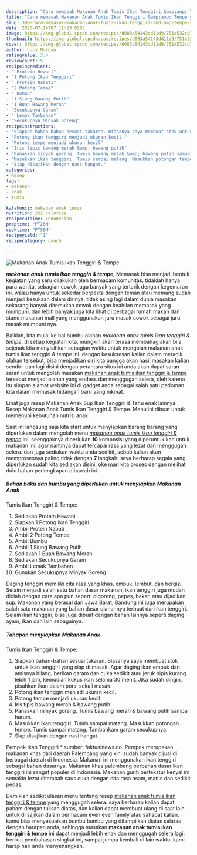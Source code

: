```yaml
---
description: "Cara memasak Makanan Anak Tumis Ikan Tenggiri &amp;amp; Tempe yang Lezat"
title: "Cara memasak Makanan Anak Tumis Ikan Tenggiri &amp;amp; Tempe yang Lezat"
slug: 398-cara-memasak-makanan-anak-tumis-ikan-tenggiri-and-amp-tempe-yang-lezat
date: 2020-07-14T07:11:23.658Z
image: https://img-global.cpcdn.com/recipes/d083a54143dd11d9/751x532cq70/makanan-anak-tumis-ikan-tenggiri-tempe-foto-resep-utama.jpg
thumbnail: https://img-global.cpcdn.com/recipes/d083a54143dd11d9/751x532cq70/makanan-anak-tumis-ikan-tenggiri-tempe-foto-resep-utama.jpg
cover: https://img-global.cpcdn.com/recipes/d083a54143dd11d9/751x532cq70/makanan-anak-tumis-ikan-tenggiri-tempe-foto-resep-utama.jpg
author: Lucy Morgan
ratingvalue: 3.4
reviewcount: 5
recipeingredient:
- " Protein Hewani"
- "1 Potong Ikan Tenggiri"
- " Protein Nabati"
- "2 Potong Tempe"
- " Bumbu"
- "1 Siung Bawang Putih"
- "1 Buah Bawang Merah"
- "Secukupnya Garam"
- " Lemak Tambahan"
- "Secukupnya Minyak Goreng"
recipeinstructions:
- "Siapkan bahan-bahan sesuai takaran. Biasanya saya membuat stok untuk ikan tenggiri yang siap di masak. Agar daging ikan empuk dan amisnya hilang, berikan garam dan cuka sedikit atau jeruk nipis kurang lebih 1 jam, kemudian kukus ikan selama 30 menit. Jika sudah dingin, pisahkan ikan dalam porsi sekali masak."
- "Potong ikan tenggiri menjadi ukuran kecil."
- "Potong tempe menjadi ukuran kecil"
- "Iris tipis bawang merah &amp; bawang putih"
- "Panaskan minyak goreng. Tumis bawang merah &amp; bawang putih sampai harum."
- "Masukkan ikan tenggiri. Tumis sampai matang. Masukkan potongan tempe. Tumis sampai matang. Tambahkam garam secukupnya."
- "Siap disajikan dengan nasi hangat."
categories:
- Resep
tags:
- makanan
- anak
- tumis

katakunci: makanan anak tumis 
nutrition: 252 calories
recipecuisine: Indonesian
preptime: "PT26M"
cooktime: "PT56M"
recipeyield: "1"
recipecategory: Lunch

---
```



![Makanan Anak
Tumis Ikan Tenggiri &amp; Tempe](https://img-global.cpcdn.com/recipes/d083a54143dd11d9/751x532cq70/makanan-anak-tumis-ikan-tenggiri-tempe-foto-resep-utama.jpg)

<b><i>makanan anak
tumis ikan tenggiri &amp; tempe</i></b>, Memasak bisa menjadi bentuk kegiatan yang seru dilakukan oleh bermacam komunitas. tidaklah hanya para wanita, sebagian cowok juga banyak yang tertarik dengan kegemaran ini. walau hanya untuk sekedar berpesta dengan teman atau memang sudah menjadi kesukaan dalam dirinya. tidak asing lagi dalam dunia masakan sekarang banyak ditemukan cowok dengan keahlian memasak yang mumpuni, dan lebih banyak juga kita lihat di berbagai rumah makan dan stand makanan mall yang menggunakan juru masak cowok sebagai juru masak mumpuni nya.

Baiklah, kita mulai ke hal bumbu olahan <i>makanan anak
tumis ikan tenggiri &amp; tempe</i>. di setiap kegiatan kita, mungkin akan terasa membahagiakan bila sejenak kita menyisihkan sebagian waktu untuk mengolah makanan anak
tumis ikan tenggiri &amp; tempe ini. dengan kesuksesan kalian dalam meracik olahan tersebut, bisa menjadikan diri kita bangga akan hasil masakan kalian sendiri. dan lagi disini dengan perantara situs ini anda akan dapat saran saran untuk mengolah masakan <u>makanan anak
tumis ikan tenggiri &amp; tempe</u> tersebut menjadi olahan yang endess dan menggugah selera, oleh karena itu simpan alamat website ini di gadget anda sebagai salah satu pedoman kita dalam memasak hidangan baru yang nikmat.

Lihat juga resep Makanan Anak Sup Ikan Tenggiri &amp; Tahu enak lainnya. Resep Makanan Anak Tumis Ikan Tenggiri &amp; Tempe. Menu ini dibuat untuk memenuhi kebutuhan nutrisi anak.


Saat ini langsung saja kita start untuk menyiapkan barang barang yang diperlukan dalam mengolah menu <u><i>makanan anak
tumis ikan tenggiri &amp; tempe</i></u> ini. seenggaknya diperlukan <b>10</b> komposisi yang diperuntuk kan untuk makanan ini. agar nantinya dapat tercapai rasa yang lezat dan menggugah selera. dan juga sediakan waktu anda sedikit, sebab kalian akan memprosesnya paling tidak dengan <b>7</b> langkah. saya berharap segala yang diperlukan sudah kita sediakan disini, oke mari kita proses dengan melihat dulu bahan perlengkapan dibawah ini.

<!--inarticleads1-->

##### Bahan baku dan bumbu yang diperlukan untuk menyiapkan Makanan Anak
Tumis Ikan Tenggiri &amp; Tempe:

1. Sediakan  Protein Hewani
1. Siapkan 1 Potong Ikan Tenggiri
1. Ambil  Protein Nabati
1. Ambil 2 Potong Tempe
1. Ambil  Bumbu
1. Ambil 1 Siung Bawang Putih
1. Sediakan 1 Buah Bawang Merah
1. Sediakan Secukupnya Garam
1. Ambil  Lemak Tambahan
1. Gunakan Secukupnya Minyak Goreng


Daging tenggiri memiliki cita rasa yang khas, empuk, lembut, dan bergizi. Selain menjadi salah satu bahan dasar makanan, ikan tenggiri juga mudah diolah dengan cara apa pun seperti digoreng, pepes, bakar, atau dijadikan sup. Makanan yang berasal dari Jawa Barat, Bandung ini juga merupakan salah satu makanan yang bahan dasar olahannya terbuat dari ikan tenggiri. Selain ikan tenggiri, bisa juga dibuat dengan bahan lainnya seperti daging ayam, ikan dan lain sebagainya. 

<!--inarticleads2-->

##### Tahapan menyiapkan Makanan Anak
Tumis Ikan Tenggiri &amp; Tempe:

1. Siapkan bahan-bahan sesuai takaran. Biasanya saya membuat stok untuk ikan tenggiri yang siap di masak. Agar daging ikan empuk dan amisnya hilang, berikan garam dan cuka sedikit atau jeruk nipis kurang lebih 1 jam, kemudian kukus ikan selama 30 menit. Jika sudah dingin, pisahkan ikan dalam porsi sekali masak.
1. Potong ikan tenggiri menjadi ukuran kecil.
1. Potong tempe menjadi ukuran kecil
1. Iris tipis bawang merah &amp; bawang putih
1. Panaskan minyak goreng. Tumis bawang merah &amp; bawang putih sampai harum.
1. Masukkan ikan tenggiri. Tumis sampai matang. Masukkan potongan tempe. Tumis sampai matang. Tambahkam garam secukupnya.
1. Siap disajikan dengan nasi hangat.


Pempek Ikan Tenggiri * sumber: faktualnews.co. Pempek merupakan makanan khas dari daerah Palembang yang kini sudah banyak dijual di berbagai daerah di Indonesia. Makanan ini menggunakan ikan tenggiri sebagai bahan dasarnya. Makanan khas palembang berbahan dasar ikan tenggiri ini sangat populer di Indonesia. Makanan gurih bertekstur kenyal ini semakin lezat ditambah saus cuka dengan cita rasa asam, manis dan sedikit pedas. 

Demikian sedikit ulasan menu tentang resep <u>makanan anak
tumis ikan tenggiri &amp; tempe</u> yang menggugah selera. saya berharap kalian dapat paham dengan tulisan diatas, dan kalian dapat membuat ulang di saat lain untuk di sajikan dalam bermacam even even family atau sahabat kalian. kamu bisa menyesuaikan bumbu bumbu yang ditampilkan diatas selaras dengan harapan anda, sehingga masakan <b>makanan anak
tumis ikan tenggiri &amp; tempe</b> ini dapat menjadi lebih enak dan menggugah selera lagi. berikut pembahasan singkat ini, sampai jumpa kembali di lain waktu. kami harap hari anda menyenangkan.
